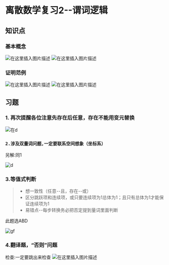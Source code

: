# 离散数学复习2--谓词逻辑

## 知识点

### 基本概念

![在这里插入图片描述](https://img-blog.csdnimg.cn/2020062221274096.jpg?x-oss-process=image/watermark,type_ZmFuZ3poZW5naGVpdGk,shadow_10,text_aHR0cHM6Ly9ibG9nLmNzZG4ubmV0L3FxXzM5MzgwMjMw,size_16,color_FFFFFF,t_70)
![在这里插入图片描述](https://img-blog.csdnimg.cn/20200622212812645.jpg?x-oss-process=image/watermark,type_ZmFuZ3poZW5naGVpdGk,shadow_10,text_aHR0cHM6Ly9ibG9nLmNzZG4ubmV0L3FxXzM5MzgwMjMw,size_16,color_FFFFFF,t_70)

### 证明范例

![在这里插入图片描述](https://img-blog.csdnimg.cn/20200622212849449.jpg?x-oss-process=image/watermark,type_ZmFuZ3poZW5naGVpdGk,shadow_10,text_aHR0cHM6Ly9ibG9nLmNzZG4ubmV0L3FxXzM5MzgwMjMw,size_16,color_FFFFFF,t_70)
![在这里插入图片描述](https://img-blog.csdnimg.cn/20200622212906255.jpg?x-oss-process=image/watermark,type_ZmFuZ3poZW5naGVpdGk,shadow_10,text_aHR0cHM6Ly9ibG9nLmNzZG4ubmV0L3FxXzM5MzgwMjMw,size_16,color_FFFFFF,t_70)

## 习题
### 1. 再次提醒各位注意先存在后任意，存在不能用变元替换

![在d](https://img-blog.csdnimg.cn/20200328193612322.png?x-oss-process=image/watermark,type_ZmFuZ3poZW5naGVpdGk,shadow_10,text_aHR0cHM6Ly9ibG9nLmNzZG4ubmV0L3FxXzM5MzgwMjMw,size_16,color_FFFFFF,t_70)

### `2.涉及双量词问题,一定要联系空间想象（坐标系）`

另解:同1

![d](https://img-blog.csdnimg.cn/20200328194340809.png?x-oss-process=image/watermark,type_ZmFuZ3poZW5naGVpdGk,shadow_10,text_aHR0cHM6Ly9ibG9nLmNzZG4ubmV0L3FxXzM5MzgwMjMw,size_16,color_FFFFFF,t_70)

### 3.等值式判断
>- 想一致性（任意--且，存在--或）
>- 区分跳跃项和连续项，或只要连续项为1总体为1；且只有总体为1才能保证连续项为1
>- 易错点--每步转换务必把否定提到量词里面判断


此题选ABD

![gf](https://img-blog.csdnimg.cn/20200328194818964.png?x-oss-process=image/watermark,type_ZmFuZ3poZW5naGVpdGk,shadow_10,text_aHR0cHM6Ly9ibG9nLmNzZG4ubmV0L3FxXzM5MzgwMjMw,size_16,color_FFFFFF,t_70)

### 4.翻译题，“否则”问题

检查:一定要跳出来检查
![在这里插入图片描述](https://img-blog.csdnimg.cn/20200509124036361.png?x-oss-process=image/watermark,type_ZmFuZ3poZW5naGVpdGk,shadow_10,text_aHR0cHM6Ly9ibG9nLmNzZG4ubmV0L3FxXzM5MzgwMjMw,size_16,color_FFFFFF,t_70)